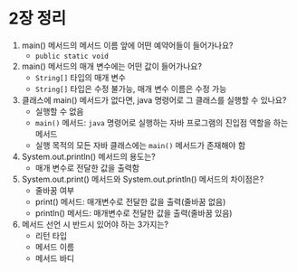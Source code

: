 # 2장 정리

1. main() 메서드의 메서드 이름 앞에 어떤 예약어들이 들어가나요?
    - `public static void`
2. main() 메서드의 매개 변수에는 어떤 값이 들어가나요?
    - `String[]` 타입의 매개 변수
    - `String[]` 타입은 수정 불가능, 매개 변수 이름은 수정 가능
3. 클래스에 main() 메서드가 없다면, java 명령어로 그 클래스를 실행할 수 있나요?
    - 실행할 수 없음
    - `main()` 메서드: `java` 명령어로 실행하는 자바 프로그램의 진입점 역할을 하는 메서드
    - 실행 목적의 모든 자바 클래스에는 `main()` 메서드가 존재해야 함
4. System.out.println() 메서드의 용도는?
    - 매개 변수로 전달한 값을 출력함
5. System.out.print() 메서드와 System.out.println() 메서드의 차이점은?
    - 줄바꿈 여부
    - print() 메서드: 매개변수로 전달한 값을 출력(줄바꿈 없음)
    - println() 메서드: 매개변수로 전달한 값을 출력(줄바꿈 있음)
6. 메서드 선언 시 반드시 있어야 하는 3가지는?
    - 리턴 타입
    - 메서드 이름
    - 메서드 바디
